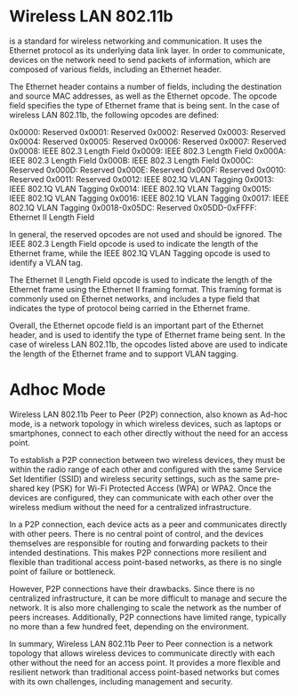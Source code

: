 # Wireless LAN 802.11b

 is a standard for wireless networking and communication. It uses the Ethernet protocol as its underlying data link layer. In order to communicate, devices on the network need to send packets of information, which are composed of various fields, including an Ethernet header.

The Ethernet header contains a number of fields, including the destination and source MAC addresses, as well as the Ethernet opcode. The opcode field specifies the type of Ethernet frame that is being sent. In the case of wireless LAN 802.11b, the following opcodes are defined:

0x0000: Reserved
0x0001: Reserved
0x0002: Reserved
0x0003: Reserved
0x0004: Reserved
0x0005: Reserved
0x0006: Reserved
0x0007: Reserved
0x0008: IEEE 802.3 Length Field
0x0009: IEEE 802.3 Length Field
0x000A: IEEE 802.3 Length Field
0x000B: IEEE 802.3 Length Field
0x000C: Reserved
0x000D: Reserved
0x000E: Reserved
0x000F: Reserved
0x0010: Reserved
0x0011: Reserved
0x0012: IEEE 802.1Q VLAN Tagging
0x0013: IEEE 802.1Q VLAN Tagging
0x0014: IEEE 802.1Q VLAN Tagging
0x0015: IEEE 802.1Q VLAN Tagging
0x0016: IEEE 802.1Q VLAN Tagging
0x0017: IEEE 802.1Q VLAN Tagging
0x0018-0x05DC: Reserved
0x05DD-0xFFFF: Ethernet II Length Field

In general, the reserved opcodes are not used and should be ignored. The IEEE 802.3 Length Field opcode is used to indicate the length of the Ethernet frame, while the IEEE 802.1Q VLAN Tagging opcode is used to identify a VLAN tag.

The Ethernet II Length Field opcode is used to indicate the length of the Ethernet frame using the Ethernet II framing format. This framing format is commonly used on Ethernet networks, and includes a type field that indicates the type of protocol being carried in the Ethernet frame.

Overall, the Ethernet opcode field is an important part of the Ethernet header, and is used to identify the type of Ethernet frame being sent. In the case of wireless LAN 802.11b, the opcodes listed above are used to indicate the length of the Ethernet frame and to support VLAN tagging.

# Adhoc Mode

Wireless LAN 802.11b Peer to Peer (P2P) connection, also known as Ad-hoc mode, is a network topology in which wireless devices, such as laptops or smartphones, connect to each other directly without the need for an access point.

To establish a P2P connection between two wireless devices, they must be within the radio range of each other and configured with the same Service Set Identifier (SSID) and wireless security settings, such as the same pre-shared key (PSK) for Wi-Fi Protected Access (WPA) or WPA2. Once the devices are configured, they can communicate with each other over the wireless medium without the need for a centralized infrastructure.

In a P2P connection, each device acts as a peer and communicates directly with other peers. There is no central point of control, and the devices themselves are responsible for routing and forwarding packets to their intended destinations. This makes P2P connections more resilient and flexible than traditional access point-based networks, as there is no single point of failure or bottleneck.

However, P2P connections have their drawbacks. Since there is no centralized infrastructure, it can be more difficult to manage and secure the network. It is also more challenging to scale the network as the number of peers increases. Additionally, P2P connections have limited range, typically no more than a few hundred feet, depending on the environment.

In summary, Wireless LAN 802.11b Peer to Peer connection is a network topology that allows wireless devices to communicate directly with each other without the need for an access point. It provides a more flexible and resilient network than traditional access point-based networks but comes with its own challenges, including management and security.

